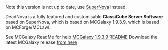 Note this version is not up to date, use [SuperNova](https://github.com/RandomStrangers/SuperNova) instead.

DeadNova is a fully featured and customisable **ClassiCube Server Software** based on SuperNova, which is based on MCGalaxy 1.9.3.9, which is based on MCForge/MCLawl.

See MCGalaxy ReadMe for help [MCGalaxy 1.9.3.9 README](https://github.com/UnknownShadow200/MCGalaxy/blob/1.9.3.9/README.md)
Download the latest MCGalaxy release [from here](https://github.com/UnknownShadow200/MCGalaxy/releases)
